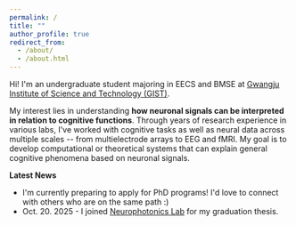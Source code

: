 ```yaml
---
permalink: /
title: ""
author_profile: true
redirect_from: 
  - /about/
  - /about.html
---
```


Hi! I'm an undergraduate student majoring in EECS and BMSE at [Gwangju Institute of Science and Technology (GIST)](https://www.gist.ac.kr/en/main.html).

My interest lies in understanding **how neuronal signals can be interpreted in relation to cognitive functions**. Through years of research experience in various labs, I've worked with cognitive tasks as well as neural data across multiple scales -- from multielectrode arrays to EEG and fMRI. My goal is to develop computational or theoretical systems that can explain general cognitive phenomena based on neuronal signals.

**Latest News**
* I'm currently preparing to apply for PhD programs! I'd love to connect with others who are on the same path :)
* Oct. 20. 2025 - I joined [Neurophotonics Lab](https://bmse.gist.ac.kr/neurophotonics/index.do) for my graduation thesis.